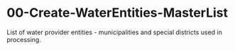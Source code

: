 # 00-Create-WaterEntities-MasterList

List of water provider entities - municipalities and special districts used in processing.
